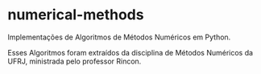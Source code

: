 # numerical-methods
Implementações de Algoritmos de Métodos Numéricos em Python.

Esses Algoritmos foram extraídos da disciplina de Métodos Numéricos da UFRJ, ministrada pelo professor Rincon.
